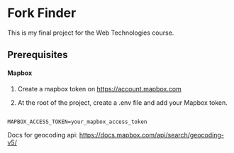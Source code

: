 # Fork Finder

This is my final project for the Web Technologies course.


## Prerequisites

#### Mapbox

1. Create a mapbox token on https://account.mapbox.com

2. At the root of the project, create a .env file and add your Mapbox token.

```env

MAPBOX_ACCESS_TOKEN=your_mapbox_access_token

```

Docs for geocoding api: https://docs.mapbox.com/api/search/geocoding-v5/ 